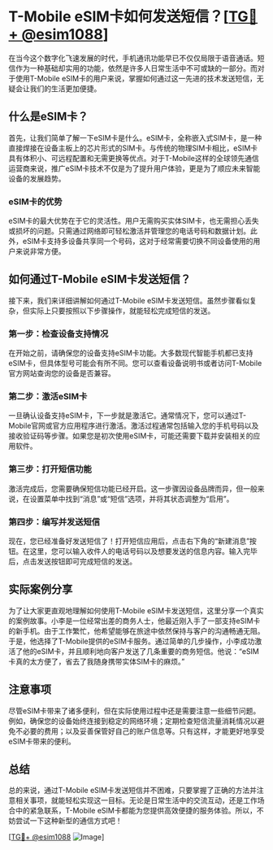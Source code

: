 # T-Mobile eSIM卡如何发送短信？[[TG💪+ @esim1088](https://t.me/s/esim1088)]

在当今这个数字化飞速发展的时代，手机通讯功能早已不仅仅局限于语音通话。短信作为一种基础却实用的功能，依然是许多人日常生活中不可或缺的一部分。而对于使用T-Mobile eSIM卡的用户来说，掌握如何通过这一先进的技术发送短信，无疑会让我们的生活更加便捷。

## 什么是eSIM卡？

首先，让我们简单了解一下eSIM卡是什么。eSIM卡，全称嵌入式SIM卡，是一种直接焊接在设备主板上的芯片形式的SIM卡。与传统的物理SIM卡相比，eSIM卡具有体积小、可远程配置和无需更换等优点。对于T-Mobile这样的全球领先通信运营商来说，推广eSIM卡技术不仅是为了提升用户体验，更是为了顺应未来智能设备的发展趋势。

### eSIM卡的优势

eSIM卡的最大优势在于它的灵活性。用户无需购买实体SIM卡，也无需担心丢失或损坏的问题。只需通过网络即可轻松激活并管理您的电话号码和数据计划。此外，eSIM卡支持多设备共享同一个号码，这对于经常需要切换不同设备使用的用户来说非常方便。

## 如何通过T-Mobile eSIM卡发送短信？

接下来，我们来详细讲解如何通过T-Mobile eSIM卡发送短信。虽然步骤看似复杂，但实际上只要按照以下步骤操作，就能轻松完成短信的发送。

### 第一步：检查设备支持情况

在开始之前，请确保您的设备支持eSIM卡功能。大多数现代智能手机都已支持eSIM卡，但具体型号可能会有所不同。您可以查看设备说明书或者访问T-Mobile官方网站查询您的设备是否兼容。

### 第二步：激活eSIM卡

一旦确认设备支持eSIM卡，下一步就是激活它。通常情况下，您可以通过T-Mobile官网或官方应用程序进行激活。激活过程通常包括输入您的手机号码以及接收验证码等步骤。如果您是初次使用eSIM卡，可能还需要下载并安装相关的应用软件。

### 第三步：打开短信功能

激活完成后，您需要确保短信功能已经开启。这一步骤因设备品牌而异，但一般来说，在设置菜单中找到“消息”或“短信”选项，并将其状态调整为“启用”。

### 第四步：编写并发送短信

现在，您已经准备好发送短信了！打开短信应用后，点击右下角的“新建消息”按钮。在这里，您可以输入收件人的电话号码以及想要发送的信息内容。输入完毕后，点击发送按钮即可完成短信的发送。

## 实际案例分享

为了让大家更直观地理解如何使用T-Mobile eSIM卡发送短信，这里分享一个真实的案例故事。小李是一位经常出差的商务人士，他最近刚入手了一部支持eSIM卡的新手机。由于工作繁忙，他希望能够在旅途中依然保持与客户的沟通畅通无阻。于是，他选择了T-Mobile提供的eSIM卡服务。通过简单的几步操作，小李成功激活了他的eSIM卡，并且顺利地向客户发送了几条重要的商务短信。他说：“eSIM卡真的太方便了，省去了我随身携带实体SIM卡的麻烦。”

## 注意事项

尽管eSIM卡带来了诸多便利，但在实际使用过程中还是需要注意一些细节问题。例如，确保您的设备始终连接到稳定的网络环境；定期检查短信流量消耗情况以避免不必要的费用；以及妥善保管好自己的账户信息等。只有这样，才能更好地享受eSIM卡带来的便利。

## 总结

总的来说，通过T-Mobile eSIM卡发送短信并不困难，只要掌握了正确的方法并注意相关事项，就能轻松实现这一目标。无论是日常生活中的交流互动，还是工作场合中的紧急联系，T-Mobile eSIM卡都能为您提供高效便捷的服务体验。所以，不妨尝试一下这种新型的通信方式吧！

[[TG💪+ @esim1088](https://t.me/s/esim1088) ![Image](https://i.postimg.cc/4NQfJmqS/Snipaste-2025-05-13-00-14-12.png)]